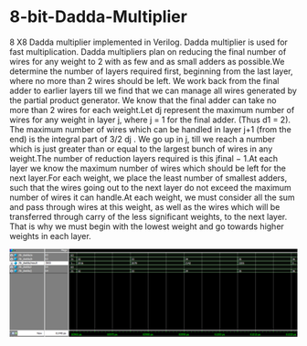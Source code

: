 # 8-bit-Dadda-Multiplier
8 X8 Dadda multiplier implemented in Verilog. Dadda multiplier is used for fast multiplication. Dadda multipliers plan on reducing the final number of wires for any weight to 2 with as few and as small adders as possible.We determine the number of layers required first, beginning from the last layer, where no more than 2 wires should be left. We work back from the final adder to earlier layers till we find that we can manage all wires generated by the partial product generator. We know that the final adder can take no more than 2 wires for each weight.Let dj represent the maximum number of wires for any weight in layer j, where j = 1 for the final adder. (Thus d1 = 2). The maximum number of wires which can be handled in layer j+1 (from the end) is the integral part of 3/2 dj . We go up in j, till we reach a number which is just greater than or equal to the largest bunch of wires in any weight.The number of reduction layers required is this jfinal − 1.At each layer we know the maximum number of wires which should be left for the next layer.For each weight, we place the least number of smallest adders, such that the wires going out to the next layer do not exceed the maximum number of wires it can handle.At each weight, we must consider all the sum and pass through wires at this weight, as well as the wires which will be transferred through carry of the less significant weights, to the next layer. That is why we must begin with the lowest weight and go towards higher weights in each layer. 

![alt text](https://github.com/Anshul380/8-bit-Dadda-Multiplier/blob/main/Screenshot%202023-08-13%20003247.png?raw=true)
   
